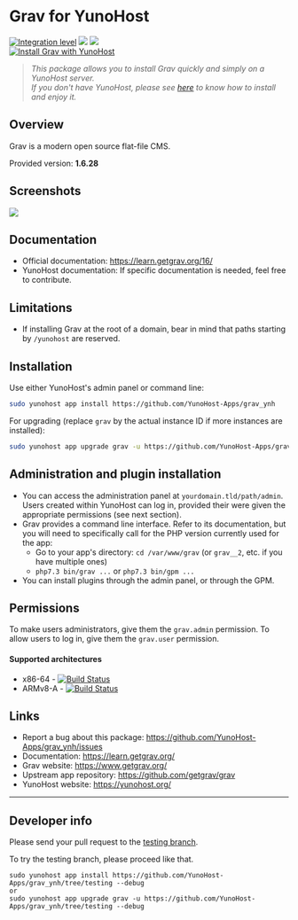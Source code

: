 # Grav for YunoHost

[![Integration level](https://dash.yunohost.org/integration/grav.svg)](https://dash.yunohost.org/appci/app/grav) ![](https://ci-apps.yunohost.org/ci/badges/grav.status.svg) ![](https://ci-apps.yunohost.org/ci/badges/grav.maintain.svg)  
[![Install Grav with YunoHost](https://install-app.yunohost.org/install-with-yunohost.png)](https://install-app.yunohost.org/?app=grav)

> *This package allows you to install Grav quickly and simply on a YunoHost server.  
If you don't have YunoHost, please see [here](https://yunohost.org/#/install) to know how to install and enjoy it.*

## Overview
Grav is a modern open source flat-file CMS.

Provided version: **1.6.28**

## Screenshots

![](https://framalibre.org/sites/default/files/Screenshot_2019-05-30_at_02.09_.36_.png)

## Documentation

 * Official documentation: https://learn.getgrav.org/16/
 * YunoHost documentation: If specific documentation is needed, feel free to contribute.

## Limitations

* If installing Grav at the root of a domain, bear in mind that paths starting by `/yunohost` are reserved.

## Installation

Use either YunoHost's admin panel or command line:

```sh
sudo yunohost app install https://github.com/YunoHost-Apps/grav_ynh
```

For upgrading (replace `grav` by the actual instance ID if more instances are installed):
```sh
sudo yunohost app upgrade grav -u https://github.com/YunoHost-Apps/grav_ynh
```

## Administration and plugin installation

* You can access the administration panel at `yourdomain.tld/path/admin`. Users created within YunoHost can log in, provided their were given the appropriate permissions (see next section).
* Grav provides a command line interface. Refer to its documentation, but you will need to specifically call for the PHP version currently used for the app:
  * Go to your app's directory: `cd /var/www/grav` (or `grav__2`, etc. if you have multiple ones)
  * `php7.3 bin/grav ...` or `php7.3 bin/gpm ...` 
* You can install plugins through the admin panel, or through the GPM.

## Permissions

To make users administrators, give them the `grav.admin` permission.
To allow users to log in, give them the `grav.user` permission.

#### Supported architectures

* x86-64 - [![Build Status](https://ci-apps.yunohost.org/ci/logs/grav%20%28Apps%29.svg)](https://ci-apps.yunohost.org/ci/apps/grav/)
* ARMv8-A - [![Build Status](https://ci-apps-arm.yunohost.org/ci/logs/grav%20%28Apps%29.svg)](https://ci-apps-arm.yunohost.org/ci/apps/grav/)

## Links

 * Report a bug about this package: https://github.com/YunoHost-Apps/grav_ynh/issues
 * Documentation: https://learn.getgrav.org/
 * Grav website: https://www.getgrav.org/
 * Upstream app repository: https://github.com/getgrav/grav
 * YunoHost website: https://yunohost.org/
 
---

## Developer info

Please send your pull request to the [testing branch](https://github.com/YunoHost-Apps/grav_ynh/tree/testing).

To try the testing branch, please proceed like that.
```
sudo yunohost app install https://github.com/YunoHost-Apps/grav_ynh/tree/testing --debug
or
sudo yunohost app upgrade grav -u https://github.com/YunoHost-Apps/grav_ynh/tree/testing --debug
```
